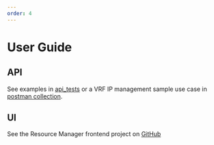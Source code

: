```yaml
---
order: 4
---
```


# User Guide

## API

See examples in
[api\_tests](https://github.com/FRINXio/resource-manager/tree/master/api-tests)
or a VRF IP management sample use case in [postman
collection](https://www.getpostman.com/collections/514d68c6e43f1628d715).

## UI

See the Resource Manager frontend project on
[GitHub](https://github.com/FRINXio/frinx-frontend/tree/main/packages/frinx-uniresource-ui)
